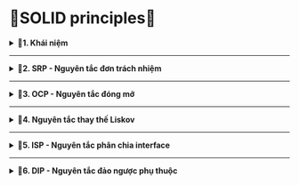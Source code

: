 # 📓SOLID principles📓

<details>
<summary><b>📖1. Khái niệm</b></summary>
  
 - **SOLID** là tập hợp 5 nguyên tắc thiết kế phần mềm giúp tạo ra mã nguồn dễ bảo trì, mở rộng và linh hoạt hơn.
   
   ![image](https://github.com/user-attachments/assets/45eea911-d279-4fa9-a0da-de0383cffc8e)
&nbsp;+ S - Single Responsibility Principle (SRP) - Nguyên tắc đơn trách nhiệm.<br>
&nbsp;+ O - Open/Closed Principle (OCP) - Nguyên tắc đóng mở.<br>
&nbsp;+ L - Liskov Substitution Principle (LSP) - Nguyên tắc thay thế Liskov.<br>
&nbsp;+ I - Interface Segregation Principle (ISP) - Nguyên tắc phân chia interface.<br>
&nbsp;+ D - Dependency Inversion Principle (DIP) - Nguyên tắc đảo ngược sự phụ thuộc.<br>
</details>
 
--------------------------------------------------------------------------------------------------------------------------------------------------------

<details>
<summary><b>📖2. SRP - Nguyên tắc đơn trách nhiệm</b></summary>
  
- **S - Single Responsibility Principle (SRP) - Nguyên tắc đơn trách nhiệm**:<br>
&nbsp;+ Mỗi **class** của chương trình chỉ nên làm **một việc duy nhất**. Nếu một phần có nhiều nhiệm vụ, nó sẽ khó bảo trì và dễ gây lỗi khi thay đổi. Ta sẽ phân tách sao cho mỗi class làm 1 nhiệm vụ.<br>
&nbsp;+ Giúp mã nguồn dễ bảo trì, dễ mở rộng và dễ kiểm thử hơn.<br>
- Ví dụ:
```cpp
// Mỗi class sẽ làm 1 nhiệm vụ duy nhất
class Process
{
    public:
        void processData(){}
};

// Class lưu trữ dữ liệu
class Save
{
    public:
        void saveData(){}
};

// Class gửi dữ liệu
class Send
{
    public:
        void sendData(){}
};

```
</details>
 
--------------------------------------------------------------------------------------------------------------------------------------------------------

<details>
<summary><b>📖3. OCP - Nguyên tắc đóng mở</b></summary>
  
- **O - Open/Closed Principle (OCP) - Nguyên tắc đóng mở**: <br>
&nbsp;+ Cho phép **mở rộng** nhưng **không sửa đổi mã cũ**. Khi cần thêm tính năng mới, hãy thêm mã mới thay vì chỉnh sửa mã hiện có.<br>
&nbsp;+ Tránh sửa đổi mã nguồn cũ, giúp phần mềm ổn định hơn.<br>
- Ví dụ:
```cpp
#include <iostream>
using namespace std;

class Device_Alert{        // Ta sẽ tạo ra class cha và ta không sửa đổi class này
    public:
        virtual void sendAlert(double speed) = 0;   
};
class Sound_Alert : public Device_Alert{   // Để mở rộng ta tạo class con mới kế thừa class đó và ghi đè lại hàm đó và sẽ không phải sửa đổi gì đến hàm của class cha
    public:
        void sendAlert(double speed) override{
            if (speed > 100){
                cout << "Cảnh báo: Vượt quá tốc độ! (Âm thanh)" << endl;
            }
        }
};
class LED_Alert : public Device_Alert{
    public:
        void sendAlert(double speed) override{
            if (speed > 100){
                cout << "Cảnh báo: Vượt quá tốc độ! (Đèn LED)" << endl;
            }
        }
};
```
</details>
 
--------------------------------------------------------------------------------------------------------------------------------------------------------

<details>
<summary><b>📖4. Nguyên tắc thay thế Liskov</b></summary>

- **L - Liskov Substitution Principle (LSP) - Nguyên tắc thay thế Liskov**: <br>
&nbsp;+ Một lớp con có thể thay thế lớp cha mà **không làm thay đổi tính đúng đắn của chương trình**.<br>
&nbsp;+ Đảm bảo tính kế thừa không phá vỡ hành vi của hệ thống.<br>
- ví dụ:
```cpp
class Shape{  
    public:
        virtual int getArea() = 0;   // Hàm trong class cha là hàm thuần ảo để cho class con khi kế thừa lại có thể định nghĩa lại
};
   
class Rectangle : public Shape {
    private:
        int width, height;

    public:
        void setDimensions(int w, int h){
            width = w; height = h;
        }

        int getArea() override{    // class con định nghĩa lại hàm thuẩn ảo mà không làm thay đổi đặc tính của nó
            return width * height;
        }
};

class Square : public Shape {
    private:
        int side;

    public:
        void setSide(int s){
            side = s;
        }
       
        int getArea() override{   // class con định nghĩa lại hàm thuẩn ảo mà không làm thay đổi đặc tính của nó   
            return side * side;
        }
};
```
</details>
 
--------------------------------------------------------------------------------------------------------------------------------------------------------

<details>
<summary><b>📖5. ISP - Nguyên tắc phân chia interface</b></summary>

- I - Interface Segregation Principle (ISP) - Nguyên tắc phân chia interface:<br>
&nbsp;+ Một class không nên bị ép buộc triển khai những phương thức mà nó không sử dụng.<br>
&nbsp;+ Tránh việc các class con phải cài đặt các phương thức không liên quan.<br>
- Ví dụ:
```cpp
// Interface cho phương tiện có thể lái
// Hàm class cha sé tách ra tạo thành các hàm class đơn trách nhiệm và khi class con cần cái gì nó sẽ kế thừa lại class đấy
class IDriveable{
    public:
        virtual void drive() = 0;
};
   
// Interface cho phương tiện có thể lái
class IFuelable{
    public:
        virtual void refuel() = 0;
};

// Interface cho phương tiện có thể lái
class ICargo{
    public:
        virtual void loadCargo() = 0;
};

// Xe ô tô: Các hàm class tính năng sẽ không để chung với nhau mà sẽ tách ra và khi hàm class con cần tính năng nào nó sẽ tự kế thừa tính năng ấy
class Car : public IDriveable, public IFuelable, public ICargo{    // Sử dụng đa kế thừa để kết hợp các tính năng 
public:
    void drive() override{ cout << "Lái ô tô" << endl; }

    void refuel() override{ cout << "Đổ xăng" << endl; }

    void loadCargo() override{ cout << "Chở hàng" << endl; }
};

// xe đạp: Các hàm class tính năng sẽ không để chung với nhau mà sẽ tách ra và khi hàm class con cần tính năng nào nó sẽ tự kế thừa tính năng ấy
class Bike : public IDriveable, public ICargo{
    public:
        void drive() override{ cout << "Lái xe đạp" << endl; }

	void loadCargo() override{ cout << "Chở hàng" << endl; }
};

```
</details>
 
--------------------------------------------------------------------------------------------------------------------------------------------------------

<details>
<summary><b>📖6. DIP - Nguyên tắc đảo ngược phụ thuộc</b></summary>

- **D - Dependency Inversion Principle (DIP) - Nguyên tắc đảo ngược sự phụ thuộc**:<br>
&nbsp;+ Các phần quan trọng trong chương trình không nên dựa trực tiếp vào chi tiết cụ thể mà nên dựa vào một **giao diện chung**. Điều này giúp phần mềm linh hoạt hơn, dễ mở rộng và thay đổi mà không làm ảnh hưởng đến các phần khác.<br>
&nbsp;+ Ví dụ: Thay vì một công tắc chỉ bật được đèn, ta làm nó điều khiển bất kỳ thiết bị nào bằng cách dùng một giao diện chung.
- Ví dụ:
```cpp
class Device{
    public:
        virtual void turnOn() = 0;  // Tạo 1 class cha chứa hàm có chức năng bật thiết bị nhưng chưa xác định bật thiết bị nào
};

// Tạo class con kế thừa class cha là các thiết bị sẽ bật
class LightBulb : public Device{
    public:
        void turnOn() override { /* Bật đèn */ }
};
class Fan : public Device{
    public:
        void turnOn() override { /* Bật quạt */ }
};
class Switch{    
    private:
        Device *device;

    public:
        Switch(Device *d) : device(d){}   // Khi muốn bật thiết bị gì ta sẽ chuyền đối tượng đó vào
        void operate() { device->turnOn(); }
};

int main() {
    Lamp lamp;
    Fan  fan;

    Switch s1(&lamp);
    Switch s2(&fan);

    s1.operate();   // In: Đèn sáng!
    s2.operate();   // In: Quạt chạy!
}

```
